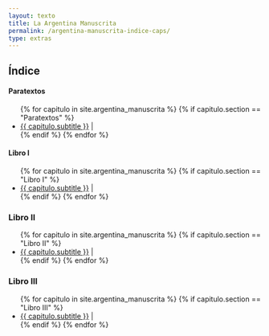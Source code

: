 ```yaml
---
layout: texto
title: La Argentina Manuscrita
permalink: /argentina-manuscrita-indice-caps/
type: extras
---
```


## Índice

#### Paratextos
<ul class="idx">
{% for capitulo in site.argentina_manuscrita %}
	{% if capitulo.section == "Paratextos" %}
		<li class="idx"><a href="{{ capitulo.url }}">{{ capitulo.subtitle }}</a> | </li>
	{% endif %}
{% endfor %}
</ul>

#### Libro I

<ul class="idx">
{% for capitulo in site.argentina_manuscrita %}
	{% if capitulo.section == "Libro I" %}
	<li class="idx"><a href="{{ capitulo.url }}">{{ capitulo.subtitle }}</a> | </li>
	{% endif %}
{% endfor %}
</ul>

### Libro II

<ul class="idx">
  {% for capitulo in site.argentina_manuscrita %}
  	{% if capitulo.section == "Libro II" %}
	    <li class="idx"> <a href="{{ capitulo.url }}">{{ capitulo.subtitle }}</a> | </li>
	{% endif %}
  {% endfor %}
</ul>

### Libro III

<ul class="idx">
  {% for capitulo in site.argentina_manuscrita %}
  	{% if capitulo.section == "Libro III" %}
	    <li class="idx"> <a href="{{ capitulo.url }}">{{ capitulo.subtitle }}</a> | </li>
	{% endif %}
  {% endfor %}
</ul>
